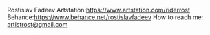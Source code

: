 Rostislav Fadeev
Artstation:https://www.artstation.com/riderrost
Behance:https://www.behance.net/rostislavfadeev
How to reach me: artistrost@gmail.com
